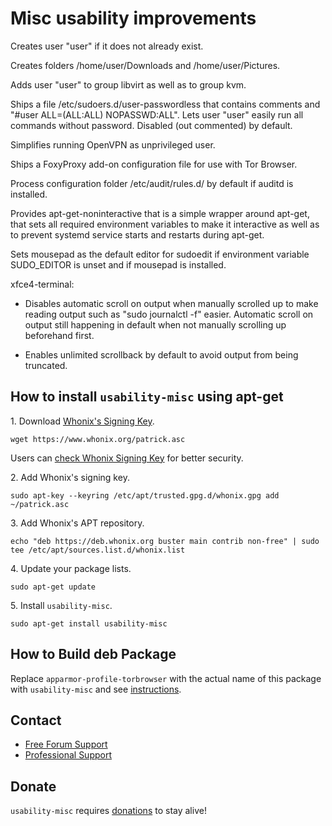 # Misc usability improvements #

Creates user "user" if it does not already exist.

Creates folders /home/user/Downloads and /home/user/Pictures.

Adds user "user" to group libvirt as well as to group kvm.

Ships a file /etc/sudoers.d/user-passwordless that contains comments and
"#user   ALL=(ALL:ALL) NOPASSWD:ALL". Lets user "user" easily run all
commands without password. Disabled (out commented) by default.

Simplifies running OpenVPN as unprivileged user.

Ships a FoxyProxy add-on configuration file for use with Tor Browser.

Process configuration folder /etc/audit/rules.d/ by default if auditd is
installed.

Provides apt-get-noninteractive that is a simple wrapper around apt-get, that
sets all required environment variables to make it interactive as well as to
prevent systemd service starts and restarts during apt-get.

Sets mousepad as the default editor for sudoedit if environment variable
SUDO_EDITOR is unset and if mousepad is installed.

xfce4-terminal:

* Disables automatic scroll on output when manually scrolled up to make
reading output such as "sudo journalctl -f" easier.  Automatic scroll on
output still happening in default when not manually scrolling up beforehand
first.

* Enables unlimited scrollback by default to avoid output from being
truncated.
## How to install `usability-misc` using apt-get ##

1\. Download [Whonix's Signing Key]().

```
wget https://www.whonix.org/patrick.asc
```

Users can [check Whonix Signing Key](https://www.whonix.org/wiki/Whonix_Signing_Key) for better security.

2\. Add Whonix's signing key.

```
sudo apt-key --keyring /etc/apt/trusted.gpg.d/whonix.gpg add ~/patrick.asc
```

3\. Add Whonix's APT repository.

```
echo "deb https://deb.whonix.org buster main contrib non-free" | sudo tee /etc/apt/sources.list.d/whonix.list
```

4\. Update your package lists.

```
sudo apt-get update
```

5\. Install `usability-misc`.

```
sudo apt-get install usability-misc
```

## How to Build deb Package ##

Replace `apparmor-profile-torbrowser` with the actual name of this package with `usability-misc` and see [instructions](https://www.whonix.org/wiki/Dev/Build_Documentation/apparmor-profile-torbrowser).

## Contact ##

* [Free Forum Support](https://forums.whonix.org)
* [Professional Support](https://www.whonix.org/wiki/Professional_Support)

## Donate ##

`usability-misc` requires [donations](https://www.whonix.org/wiki/Donate) to stay alive!
